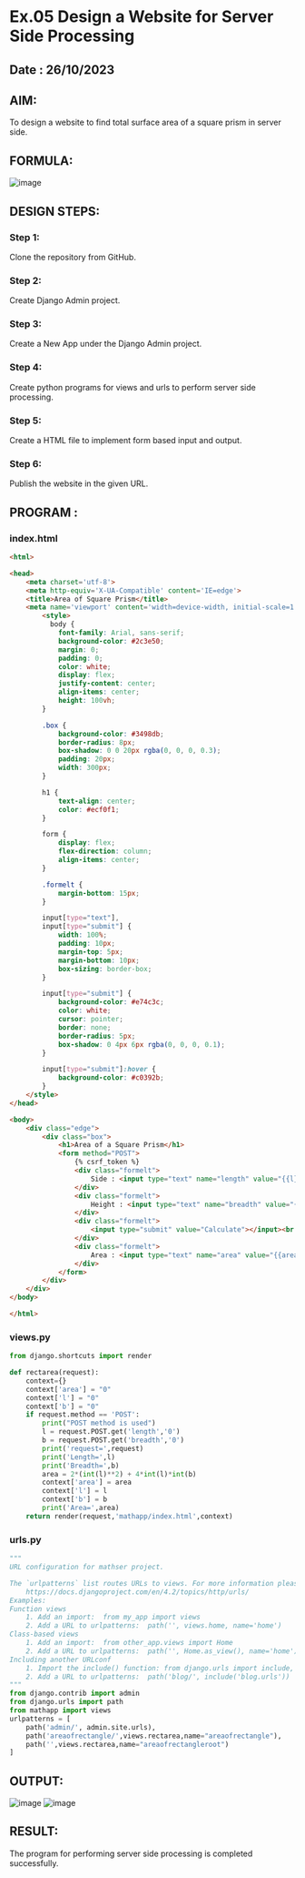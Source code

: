 # Ex.05 Design a Website for Server Side Processing
## Date : 26/10/2023

## AIM:
To design a website to find total surface area of a square prism in server side.

## FORMULA:
![image](https://github.com/selvasachein/MathServer/assets/120453887/8ecc8d12-b9a9-43df-be0b-711f299d796d)

## DESIGN STEPS:

### Step 1:
Clone the repository from GitHub.

### Step 2:
Create Django Admin project.

### Step 3:
Create a New App under the Django Admin project.

### Step 4:
Create python programs for views and urls to perform server side processing.

### Step 5:
Create a HTML file to implement form based input and output.

### Step 6:
Publish the website in the given URL.

## PROGRAM :
### index.html
```html
<html>

<head>
    <meta charset='utf-8'>
    <meta http-equiv='X-UA-Compatible' content='IE=edge'>
    <title>Area of Square Prism</title>
    <meta name='viewport' content='width=device-width, initial-scale=1'>
        <style>
          body {
            font-family: Arial, sans-serif;
            background-color: #2c3e50;
            margin: 0;
            padding: 0;
            color: white;
            display: flex;
            justify-content: center;
            align-items: center;
            height: 100vh;
        }

        .box {
            background-color: #3498db; 
            border-radius: 8px;
            box-shadow: 0 0 20px rgba(0, 0, 0, 0.3); 
            padding: 20px;
            width: 300px;
        }

        h1 {
            text-align: center;
            color: #ecf0f1; 
        }

        form {
            display: flex;
            flex-direction: column;
            align-items: center;
        }

        .formelt {
            margin-bottom: 15px;
        }

        input[type="text"],
        input[type="submit"] {
            width: 100%;
            padding: 10px;
            margin-top: 5px;
            margin-bottom: 10px;
            box-sizing: border-box;
        }

        input[type="submit"] {
            background-color: #e74c3c; 
            color: white;
            cursor: pointer;
            border: none;
            border-radius: 5px;
            box-shadow: 0 4px 6px rgba(0, 0, 0, 0.1); 
        }

        input[type="submit"]:hover {
            background-color: #c0392b;
        }
    </style>
</head>

<body>
    <div class="edge">
        <div class="box">
            <h1>Area of a Square Prism</h1>
            <form method="POST">
                {% csrf_token %}
                <div class="formelt">
                    Side : <input type="text" name="length" value="{{l}}"></input>(in m)<br />
                </div>
                <div class="formelt">
                    Height : <input type="text" name="breadth" value="{{b}}"></input>(in m)<br />
                </div>
                <div class="formelt">
                    <input type="submit" value="Calculate"></input><br />
                </div>
                <div class="formelt">
                    Area : <input type="text" name="area" value="{{area}}"></input>2a<sup>2</sup>+4ah<br />
                </div>
            </form>
        </div>
    </div>
</body>

</html>
```
### views.py
```py
from django.shortcuts import render

def rectarea(request):
    context={}
    context['area'] = "0"
    context['l'] = "0"
    context['b'] = "0"
    if request.method == 'POST':
        print("POST method is used")
        l = request.POST.get('length','0')
        b = request.POST.get('breadth','0')
        print('request=',request)
        print('Length=',l)
        print('Breadth=',b)
        area = 2*(int(l)**2) + 4*int(l)*int(b)
        context['area'] = area
        context['l'] = l
        context['b'] = b
        print('Area=',area)
    return render(request,'mathapp/index.html',context)
```

### urls.py
```py
"""
URL configuration for mathser project.

The `urlpatterns` list routes URLs to views. For more information please see:
    https://docs.djangoproject.com/en/4.2/topics/http/urls/
Examples:
Function views
    1. Add an import:  from my_app import views
    2. Add a URL to urlpatterns:  path('', views.home, name='home')
Class-based views
    1. Add an import:  from other_app.views import Home
    2. Add a URL to urlpatterns:  path('', Home.as_view(), name='home')
Including another URLconf
    1. Import the include() function: from django.urls import include, path
    2. Add a URL to urlpatterns:  path('blog/', include('blog.urls'))
"""
from django.contrib import admin
from django.urls import path
from mathapp import views
urlpatterns = [
    path('admin/', admin.site.urls),
    path('areaofrectangle/',views.rectarea,name="areaofrectangle"),
    path('',views.rectarea,name="areaofrectangleroot")
]

```

## OUTPUT:

![image](https://github.com/Barath0271/MathServer/assets/135820464/01c4154f-ddea-4b5c-a56b-0bc09b3c787f)
![image](https://github.com/Barath0271/MathServer/assets/135820464/7d25381d-bd93-4fba-b51c-2e0b0b1a4eb4)



## RESULT:
The program for performing server side processing is completed successfully.
